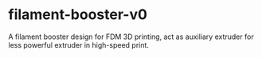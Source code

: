 # filament-booster-v0
A filament booster design for FDM 3D printing, act as auxiliary extruder for less powerful extruder in high-speed print.
